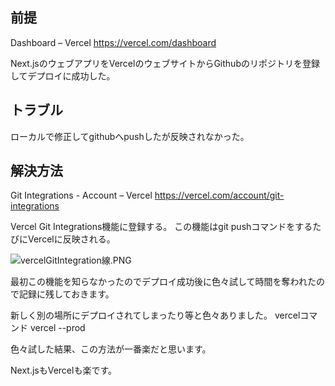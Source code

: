 <!--
title:   Vercelに初回デプロイ後、pushしたのになぜか反映されないときのトラブル。
tags:    GitHub,Vercel
id:      7ff029975c46722696a6
private: false
-->
## 前提
Dashboard – Vercel
https://vercel.com/dashboard

Next.jsのウェブアプリをVercelのウェブサイトからGithubのリポジトリを登録してデプロイに成功した。

## トラブル
ローカルで修正してgithubへpushしたが反映されなかった。

## 解決方法
Git Integrations - Account – Vercel
https://vercel.com/account/git-integrations

Vercel Git Integrations機能に登録する。
この機能はgit pushコマンドをするたびにVercelに反映される。

![vercelGitIntegration線.PNG](https://qiita-image-store.s3.ap-northeast-1.amazonaws.com/0/44761/e6ddc66e-6e60-d957-4d52-32b3142059d5.png)

最初この機能を知らなかったのでデプロイ成功後に色々試して時間を奪われたので記録に残しておきます。

新しく別の場所にデプロイされてしまったり等と色々ありました。
vercelコマンド
vercel --prod

色々試した結果、この方法が一番楽だと思います。

Next.jsもVercelも楽です。